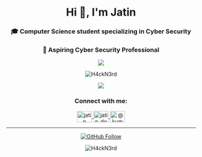 <h1 align="center">Hi 👋, I'm Jatin</h1>

<h3 align="center">🎓 Computer Science student specializing in Cyber Security</h3>
<h3 align="center">💼 Aspiring Cyber Security Professional</h3>

<p align="center">
  <img src="https://github-readme-stats.vercel.app/api?username=H4ckN3rd&theme=github_dark&show_icons=true&hide_border=false&count_private=true" />
</p>
<p align="center">
  <img src="https://github-readme-streak-stats.herokuapp.com/?user=H4ckN3rd&theme=github_dark" alt="H4ckN3rd" />
</p>
<p align="center">
  <img src="https://github-readme-stats.vercel.app/api/top-langs/?username=H4ckN3rd&layout=donut&theme=github_dark&cache_seconds=1800" />
</p>


<h3 align="center">Connect with me:</h3>
<p align="center">
  <a href="https://www.linkedin.com/in/jatin-kumar-b32274252/" target="_blank">
    <img align="center" src="https://raw.githubusercontent.com/rahuldkjain/github-profile-readme-generator/master/src/images/icons/Social/linked-in-alt.svg" alt="jatin kumar" height="30" width="40" />
  </a>
  <a href="https://instagram.com/jatin_dot_exe" target="_blank">
    <img align="center" src="https://raw.githubusercontent.com/rahuldkjain/github-profile-readme-generator/master/src/images/icons/Social/instagram.svg" alt="jatin_dot_exe" height="30" width="40" />
  </a>
 <a href="https://medium.com/@Kumar.jatin" target="blank">
   <img align="center" src="https://raw.githubusercontent.com/rahuldkjain/github-profile-readme-generator/master/src/images/icons/Social/medium.svg" alt="@kumar.jatin" height="30" width="40" />
 </a>
</p>

---

<p align="center">
  <a href="https://github.com/H4ckN3rd">
    <img src="https://img.shields.io/github/followers/H4ckN3rd?label=Follow&style=social" alt="GitHub Follow" />
  </a>
  
</p>
<p align="center">
  <img src="https://komarev.com/ghpvc/?username=H4ckN3rd&label=Profile%20views&color=0e75b6&style=flat" alt="H4ckN3rd" />
</p>
